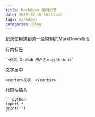 ```yaml
---
title: MarkDown 使用细节
date: 2019-12-10 10:11:47
tags: markdown
categories: blog
---
```


记录使用遇到的一些常用的MarkDown命令
<!--more-->

行内标签
	
	`<你的 GitHub 用户名>.github.io`


文字居中

	<center>文字	</center>

代码块插入

	```python
	import *
	print('')
	```
